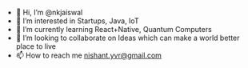- 👋 Hi, I’m @nkjaiswal
- 👀 I’m interested in Startups, Java, IoT
- 🌱 I’m currently learning React+Native, Quantum Computers
- 💞️ I’m looking to collaborate on Ideas which can make a world better place to live
- 📫 How to reach me nishant.yvr@gmail.com

<!---
nkjaiswal/nkjaiswal is a ✨ special ✨ repository because its `README.md` (this file) appears on your GitHub profile.
You can click the Preview link to take a look at your changes.
--->
